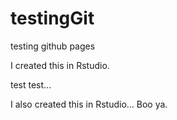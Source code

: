 # testingGit
testing github pages

I created this in Rstudio.

test test...

I also created this in Rstudio... Boo ya.